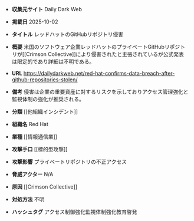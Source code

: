 - **収集元サイト**
Daily Dark Web

- **掲載日**
2025-10-02

- **タイトル**
レッドハットのGitHubリポジトリ侵害

- **概要**
米国のソフトウェア企業レッドハットのプライベートGitHubリポジトリが[[Crimson Collective]]により侵害されたと主張されているが公式発表は限定的であり詳細は不明である。

- **URL**
https://dailydarkweb.net/red-hat-confirms-data-breach-after-github-repositories-stolen/

- **備考**
侵害は企業の重要資産に対するリスクを示しておりアクセス管理強化と監視体制の強化が推奨される。

- **分類**
[[他組織インシデント]]

- **組織名**
Red Hat

- **業種**
[[情報通信業]]

- **攻撃手口**
[[標的型攻撃]]

- **攻撃影響**
プライベートリポジトリの不正アクセス

- **脅威アクター**
N/A

- **原因**
[[Crimson Collective]]

- **対処方法**
不明

- **ハッシュタグ**
アクセス制御強化監視体制強化教育啓発
